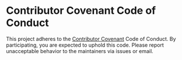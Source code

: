 
# Contributor Covenant Code of Conduct

This project adheres to the [Contributor Covenant](https://www.contributor-covenant.org/) Code of Conduct.
By participating, you are expected to uphold this code. Please report unacceptable behavior to the maintainers via issues or email.
